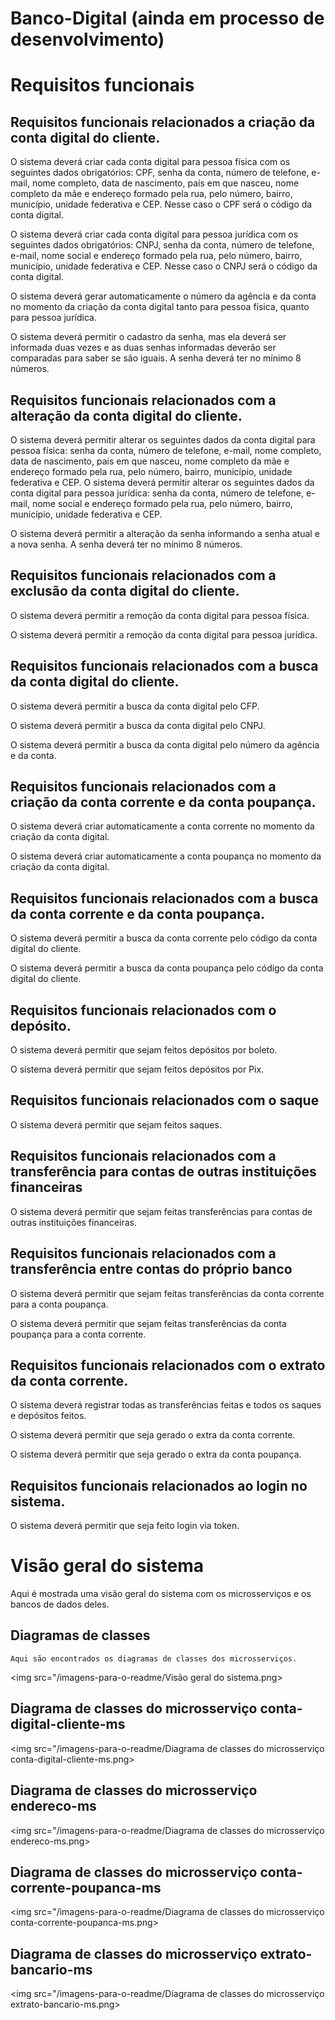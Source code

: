 # Banco-Digital (ainda em processo de desenvolvimento)


# Requisitos funcionais

## Requisitos funcionais relacionados a criação da conta digital do cliente.

  O sistema deverá criar cada conta digital para pessoa física com os seguintes dados obrigatórios: CPF, senha da conta, número de telefone, e-mail, nome completo, data de nascimento, país em que nasceu, nome completo da mãe e endereço formado pela rua, pelo número, bairro, município, unidade federativa e CEP. Nesse caso o CPF será o código da conta digital.
 
  O sistema deverá criar cada conta digital para pessoa jurídica com os seguintes dados obrigatórios: CNPJ, senha da conta, número de telefone, e-mail, nome social e endereço formado pela rua, pelo número, bairro, município, unidade federativa e CEP. Nesse caso o CNPJ será o código da conta digital.
  
  O sistema deverá gerar automaticamente o número da agência e da conta no momento da criação da conta digital tanto para pessoa física, quanto para pessoa jurídica.
  
  O sistema deverá permitir o cadastro da senha, mas ela deverá ser informada duas vezes e as duas senhas informadas deverão ser comparadas para saber se são iguais. A senha deverá ter no mínimo 8 números.
## Requisitos funcionais relacionados com a alteração da conta digital do cliente.

  O sistema deverá permitir alterar os seguintes dados da conta digital para pessoa física: senha da conta, número de telefone, e-mail, nome completo, data de nascimento, país em que nasceu, nome completo da mãe e endereço formado pela rua, pelo número, bairro, município, unidade federativa e CEP.
  O sistema deverá permitir alterar os seguintes dados da conta digital para pessoa jurídica: senha da conta, número de telefone, e-mail, nome social e endereço formado pela rua, pelo número, bairro, município, unidade federativa e CEP.
  
  O sistema deverá permitir a alteração da senha informando a senha atual e a nova senha. A senha deverá ter no mínimo 8 números.
  
## Requisitos funcionais relacionados com a exclusão da conta digital do cliente.
  O sistema deverá permitir a remoção da conta digital para pessoa física.
  
  O sistema deverá permitir a remoção da conta digital para pessoa jurídica.
## Requisitos funcionais relacionados com a busca da conta digital do cliente.
  O sistema deverá permitir a busca da conta digital pelo CFP.
  
  O sistema deverá permitir a busca da conta digital pelo CNPJ.
  
  O sistema deverá permitir a busca da conta digital pelo número da agência e da conta.
  
## Requisitos funcionais relacionados com a criação da conta corrente e da conta poupança.

  O sistema deverá criar automaticamente a conta corrente no momento da criação da conta digital.
  
  O sistema deverá criar automaticamente a conta poupança no momento da criação da conta digital.
  
## Requisitos funcionais relacionados com a busca da conta corrente e da conta poupança.

  O sistema deverá permitir a busca da conta corrente pelo código da conta digital do cliente.
  
  O sistema deverá permitir a busca da conta poupança pelo código da conta digital do cliente.
  
## Requisitos funcionais relacionados com o depósito.

  O sistema deverá permitir que sejam feitos depósitos por boleto.
  
  O sistema deverá permitir que sejam feitos depósitos por Pix.
  
## Requisitos funcionais relacionados com o saque

  O sistema deverá permitir que sejam feitos saques.
  
## Requisitos funcionais relacionados com a transferência para contas de outras instituições financeiras

  O sistema deverá permitir que sejam feitas transferências para contas de outras instituições financeiras.
  
## Requisitos funcionais relacionados com a transferência entre contas do próprio banco

  O sistema deverá permitir que sejam feitas transferências da conta corrente para a conta poupança.
  
  O sistema deverá permitir que sejam feitas transferências da conta poupança para a conta corrente.
  
## Requisitos funcionais relacionados com o extrato da conta corrente.

  O sistema deverá registrar todas as transferências feitas e todos os saques e depósitos feitos.
  
  O sistema deverá permitir que seja gerado o extra da conta corrente.
  
  O sistema deverá permitir que seja gerado o extra da conta poupança.
  
## Requisitos funcionais relacionados ao login no sistema.

  O sistema deverá permitir que seja feito login via token.

# Visão geral do sistema
Aqui é mostrada uma visão geral do sistema com os microsserviços e os bancos de dados deles.

## Diagramas de classes
	Aqui são encontrados os diagramas de classes dos microsserviços.

<img src="/imagens-para-o-readme/Visão geral do sistema.png>

## Diagrama de classes do microsserviço conta-digital-cliente-ms

<img src="/imagens-para-o-readme/Diagrama de classes do microsserviço conta-digital-cliente-ms.png>

## Diagrama de classes do microsserviço endereco-ms

<img src="/imagens-para-o-readme/Diagrama de classes do microsserviço endereco-ms.png>

## Diagrama de classes do microsserviço conta-corrente-poupanca-ms

<img src="/imagens-para-o-readme/Diagrama de classes do microsserviço conta-corrente-poupanca-ms.png>

## Diagrama de classes do microsserviço extrato-bancario-ms

<img src="/imagens-para-o-readme/Diagrama de classes do microsserviço extrato-bancario-ms.png>

